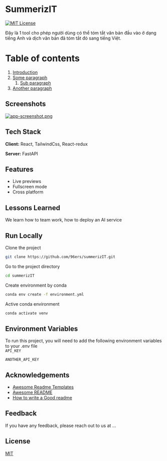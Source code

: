 # SummerizIT

[![MIT License](https://img.shields.io/badge/License-MIT-green.svg)](https://choosealicense.com/licenses/mit/)

Đây là 1 tool cho phép người dùng có thể tóm tắt văn bản đầu vào ở dạng tiếng Anh và dịch văn bản đã tóm tắt đó sang tiếng Việt.

# Table of contents

1. [Introduction](#introduction)
2. [Some paragraph](#paragraph1)
   1. [Sub paragraph](#subparagraph1)
3. [Another paragraph](#paragraph2)

## Screenshots

[![app-screenshot.png](https://i.postimg.cc/8CS5CwTc/app-screenshot.png)](https://postimg.cc/rDfcn102)
## Tech Stack

**Client:** React, TailwindCss, React-redux

**Server:** FastAPI

## Features

- Live previews
- Fullscreen mode
- Cross platform

## Lessons Learned

We learn how to team work, how to deploy an AI service 

## Run Locally

Clone the project

```bash
git clone https://github.com/96ers/summerizIT.git
```

Go to the project directory

```bash
cd summerizIT
```

Create environment by conda

```bash
conda env create -f environment.yml
```

Active conda environment

```bash
conda activate venv
```

## Environment Variables

To run this project, you will need to add the following environment variables to your .env file  
`API_KEY`

`ANOTHER_API_KEY`

## Acknowledgements

- [Awesome Readme Templates](https://awesomeopensource.com/project/elangosundar/awesome-README-templates)
- [Awesome README](https://github.com/matiassingers/awesome-readme)
- [How to write a Good readme](https://bulldogjob.com/news/449-how-to-write-a-good-readme-for-your-github-project)

## Feedback

If you have any feedback, please reach out to us at ...

## License

[MIT](https://choosealicense.com/licenses/mit/)
